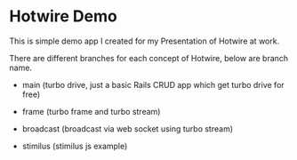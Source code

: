 # Hotwire Demo

This is simple demo app I created for my Presentation of Hotwire at work.

There are different branches for each concept of Hotwire, below are branch name.

* main (turbo drive, just a basic Rails CRUD app which get turbo drive for free)

* frame (turbo frame and turbo stream)

* broadcast (broadcast via web socket using turbo stream)

* stimilus (stimilus js example)
